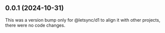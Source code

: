 ## 0.0.1 (2024-10-31)

This was a version bump only for @letsync/d1 to align it with other projects, there were no code changes.
